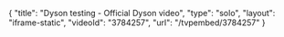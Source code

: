 {
    "title": "Dyson testing - Official Dyson video",
    "type": "solo",
    "layout": "iframe-static",
    "videoId": "3784257",
    "url": "\/tvpembed\/3784257"
}